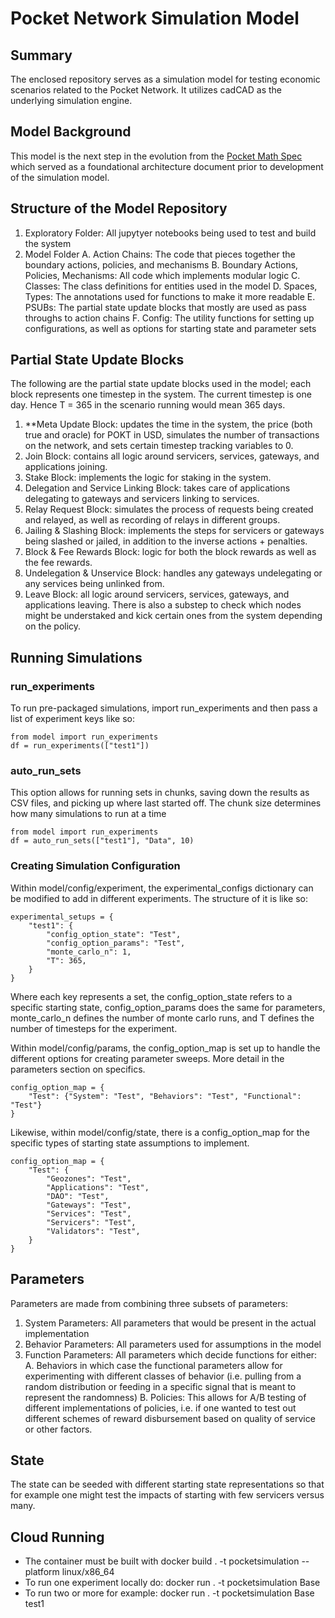 # Pocket Network Simulation Model

## Summary

The enclosed repository serves as a simulation model for testing economic scenarios related to the Pocket Network. It utilizes cadCAD as the underlying simulation engine.

## Model Background

This model is the next step in the evolution from the [Pocket Math Spec](https://github.com/BlockScience/PocketMathSpec) which served as a foundational architecture document prior to development of the simulation model.

## Structure of the Model Repository

1. Exploratory Folder: All jupytyer notebooks being used to test and build the system
2. Model Folder
    A. Action Chains: The code that pieces together the boundary actions, policies, and mechanisms
    B. Boundary Actions, Policies, Mechanisms: All code which implements modular logic
    C. Classes: The class definitions for entities used in the model
    D. Spaces, Types: The annotations used for functions to make it more readable
    E. PSUBs: The partial state update blocks that mostly are used as pass throughs to action chains
    F. Config: The utility functions for setting up configurations, as well as options for starting state and parameter sets

## Partial State Update Blocks

The following are the partial state update blocks used in the model; each block represents one timestep in the system. The current timestep is one day. Hence T = 365 in the scenario running would mean 365 days. 

1. **Meta Update Block: updates the time in the system, the price (both true and oracle) for POKT in USD, simulates the number of transactions on the network, and sets certain timestep tracking variables to 0.
2. Join Block: contains all logic around servicers, services, gateways, and applications joining.
3. Stake Block: implements the logic for staking in the system.
4. Delegation and Service Linking Block: takes care of applications delegating to gateways and servicers linking to services.
5. Relay Request Block: simulates the process of requests being created and relayed, as well as recording of relays in different groups.
6. Jailing & Slashing Block: implements the steps for servicers or gateways being slashed or jailed, in addition to the inverse actions + penalties.
7. Block & Fee Rewards Block: logic for both the block rewards as well as the fee rewards.
8. Undelegation & Unservice Block: handles any gateways undelegating or any services being unlinked from.
9. Leave Block: all logic around servicers, services, gateways, and applications leaving. There is also a substep to check which nodes might be understaked and kick certain ones from the system depending on the policy.

## Running Simulations

### run_experiments

To run pre-packaged simulations, import run_experiments and then pass a list of experiment keys like so:

    from model import run_experiments
    df = run_experiments(["test1"])

### auto_run_sets

This option allows for running sets in chunks, saving down the results as CSV files, and picking up where last started off. The chunk size determines how many simulations to run at a time

    from model import run_experiments
    df = auto_run_sets(["test1"], "Data", 10)

### Creating Simulation Configuration

Within model/config/experiment, the experimental_configs dictionary can be modified to add in different experiments. The structure of it is like so:

    experimental_setups = {
        "test1": {
            "config_option_state": "Test",
            "config_option_params": "Test",
            "monte_carlo_n": 1,
            "T": 365,
        }
    }

Where each key represents a set, the config_option_state refers to a specific starting state, config_option_params does the same for parameters, monte_carlo_n defines the number of monte carlo runs, and T defines the number of timesteps for the experiment.

Within model/config/params, the config_option_map is set up to handle the different options for creating parameter sweeps. More detail in the parameters section on specifics.

    config_option_map = {
        "Test": {"System": "Test", "Behaviors": "Test", "Functional": "Test"}
    }

Likewise, within model/config/state, there is a config_option_map for the specific types of starting state assumptions to implement.

    config_option_map = {
        "Test": {
            "Geozones": "Test",
            "Applications": "Test",
            "DAO": "Test",
            "Gateways": "Test",
            "Services": "Test",
            "Servicers": "Test",
            "Validators": "Test",
        }
    }


## Parameters

Parameters are made from combining three subsets of parameters:

1. System Parameters: All parameters that would be present in the actual implementation
2. Behavior Parameters: All parameters used for assumptions in the model
3. Function Parameters: All parameters which decide functions for either:
    A. Behaviors in which case the functional parameters allow for experimenting with different classes of behavior (i.e. pulling from a random distribution or feeding in a specific signal that is meant to represent the randomness)
    B. Policies: This allows for A/B testing of different implementations of policies, i.e. if one wanted to test out different schemes of reward disbursement based on quality of service or other factors.

## State

The state can be seeded with different starting state representations so that for example one might test the impacts of starting with few servicers versus many.

## Cloud Running

- The container must be built with docker build . -t pocketsimulation --platform linux/x86_64
- To run one experiment locally do: docker run . -t pocketsimulation Base
- To run two or more for example: docker run . -t pocketsimulation Base test1
